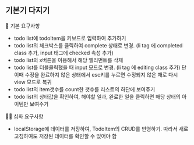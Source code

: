 ## 기본기 다지기

🚀 기본 요구사항
 - todo list에 todoItem을 키보드로 입력하여 추가하기
 - todo list의 체크박스를 클릭하여 complete 상태로 변경. (li tag 에 completed class 추가, input 태그에 checked 속성 추가)
 - todo list의 x버튼을 이용해서 해당 엘리먼트를 삭제
 - todo list를 더블클릭했을 때 input 모드로 변경. (li tag 에 editing class 추가) 단 이때 수정을 완료하지 않은 상태에서 esc키를 누르면 수정되지 않은 채로 다시 view 모드로 복귀
 - todo list의 item갯수를 count한 갯수를 리스트의 하단에 보여주기 
 - todo list의 상태값을 확인하여, 해야할 일과, 완료한 일을 클릭하면 해당 상태의 아이템만 보여주기

🚀🚀 심화 요구사항
 - localStorage에 데이터를 저장하여, TodoItem의 CRUD를 반영하기. 따라서 새로고침하여도 저장된 데이터를 확인할 수 있어야 함

